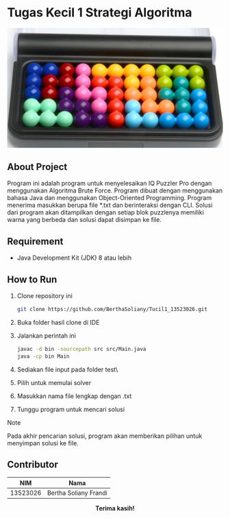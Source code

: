 # Tugas Kecil 1 Strategi Algoritma

![puzzler](img\image.png)

## About Project
Program ini adalah program untuk menyelesaikan IQ Puzzler Pro dengan menggunakan Algoritma Brute Force. Program dibuat dengan menggunakan bahasa Java dan menggunakan Object-Oriented Programming. Program menerima masukkan berupa file *.txt dan berinteraksi dengan CLI. Solusi dari program akan ditampilkan dengan setiap blok puzzlenya memiliki warna yang berbeda dan solusi dapat disimpan ke file.

## Requirement
- Java Development Kit (JDK) 8 atau lebih

## How to Run
1. Clone repository ini
    ```sh
    git clone https://github.com/BerthaSoliany/Tucil1_13523026.git

2. Buka folder hasil clone di IDE

3. Jalankan perintah ini
    ```sh
    javac -d bin -sourcepath src src/Main.java
    java -cp bin Main

4. Sediakan file input pada folder test\

5. Pilih untuk memulai solver

6. Masukkan nama file lengkap dengan .txt

7. Tunggu program untuk mencari solusi
> [!NOTE]
> Pada akhir pencarian solusi, program akan memberikan pilihan untuk menyimpan solusi ke file.

## Contributor
| NIM | Nama |
| -- | -- |
| 13523026 | Bertha Soliany Frandi |


**<p align="center">Terima kasih!</p>**

